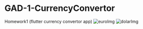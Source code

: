 # GAD-1-CurrencyConvertor
Homework1 (flutter currency convertor app)
![euroImg](https://user-images.githubusercontent.com/57862792/140609281-90e581d3-f126-4f79-8129-abf62fc9420e.png)
![dolarImg](https://user-images.githubusercontent.com/57862792/140609292-a3368801-801e-48da-a78a-5c74c67c67a0.png)

